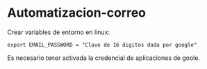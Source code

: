 # Automatizacion-correo

Crear variables de entorno en linux:

    export EMAIL_PASSWORD = "Clave de 16 digitos dada por google"
    
Es necesario tener activada la credencial de aplicaciones de goole.
